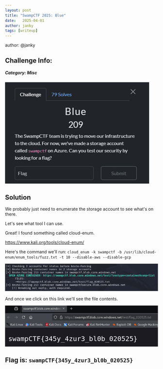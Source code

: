 ```yaml
---
layout: post
title: "SwampCTF 2025: Blue"
date:   2025-04-01
author: janky
tags: [writeup]
---
```



author: @janky
## **Challenge Info:**
##### Category: Misc
![challenge description](../assets/images/swamp2025Blue/challDesc.png)

## Solution
We probably just need to enumerate the storage account to see what's on there. 

Let's see what tool I can use.

Great! I found something called cloud-enum.

https://www.kali.org/tools/cloud-enum/

Here's the command we'll run: 
`cloud_enum -k swampctf -b /usr/lib/cloud-enum/enum_tools/fuzz.txt -t 10 --disable-aws --disable-gcp`

![cloud-enum result](../assets/images/swamp2025Blue/cloudEnumResult.png)

And once we click on this link we'll see the file contents.

![link to flag](../assets/images/swamp2025Blue/linkToFlag.png)

## Flag is: `swampCTF{345y_4zur3_bl0b_020525}`